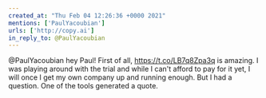 ```yaml
---
created_at: "Thu Feb 04 12:26:36 +0000 2021"
mentions: ['PaulYacoubian']
urls: ['http://copy.ai']
in_reply_to: @PaulYacoubian
---
```


@PaulYacoubian hey Paul! First of all, https://t.co/LB7q8Zpa3q is amazing. I was playing around with the trial and while I can't afford to pay for it yet, I will once I get my own company up and running enough. But I had a question.  One of the tools generated a quote.